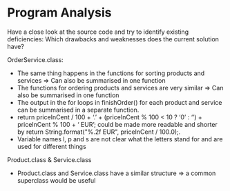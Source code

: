 # Program Analysis
Have a close look at the source code and try to identify existing deficiencies: Which drawbacks and
weaknesses does the current solution have?


OrderService.class:
- The same thing happens in the functions for sorting products and services => Can also be summarised in one function
- The functions for ordering products and services are very similar => Can also be summarised in one function
- The output in the for loops in finishOrder() for each product and service can be summarised in a separate function.
- return priceInCent / 100 + ‘.’ + (priceInCent % 100 < 10 ? ‘0’ : ‘’) + priceInCent % 100 + ‘ EUR’; could be made more readable and shorter by return String.format("%.2f EUR", priceInCent / 100.0);.
- Variable names l, p and s are not clear what the letters stand for and are used for different things

Product.class & Service.class
- Product.class and Service.class have a similar structure => a common superclass would be useful